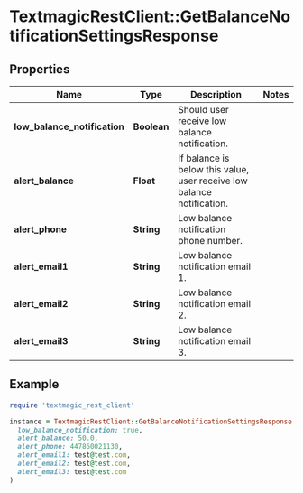 # TextmagicRestClient::GetBalanceNotificationSettingsResponse

## Properties

| Name | Type | Description | Notes |
| ---- | ---- | ----------- | ----- |
| **low_balance_notification** | **Boolean** | Should user receive low balance notification. |  |
| **alert_balance** | **Float** | If balance is below this value, user receive low balance notification. |  |
| **alert_phone** | **String** | Low balance notification phone number. |  |
| **alert_email1** | **String** | Low balance notification email 1. |  |
| **alert_email2** | **String** | Low balance notification email 2. |  |
| **alert_email3** | **String** | Low balance notification email 3. |  |

## Example

```ruby
require 'textmagic_rest_client'

instance = TextmagicRestClient::GetBalanceNotificationSettingsResponse.new(
  low_balance_notification: true,
  alert_balance: 50.0,
  alert_phone: 447860021130,
  alert_email1: test@test.com,
  alert_email2: test@test.com,
  alert_email3: test@test.com
)
```

